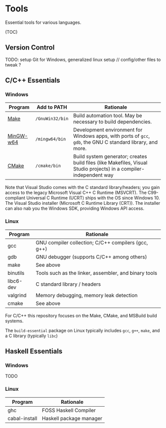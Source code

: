 # Tools

Essential tools for various languages.

(TOC)

## Version Control

TODO: setup Git for Windows, generalized linux setup
// config/other files to tweak ?

## C/C++ Essentials
### Windows

| Program | Add to PATH | Rationale |
| ------- | ----------- | --------- |
| [Make](https://gnuwin32.sourceforge.net/packages/make.htm) | `/GnuWin32/bin` | Build automation tool. May be necessary to build dependencies.                                                     |
| [MinGW-w64](https://winlibs.com/)                          | `/mingw64/bin`  | Development environment for Windows apps, with ports of `gcc`, `gdb`, the GNU C standard library, and more.                                    |
| [CMake](https://cmake.org/download/)                       | `/cmake/bin`    | Build system generator; creates build files (like Makefiles, Visual Studio projects) in a compiler-independent way |

Note that Visual Studio comes with the C standard library/headers; you gain access to the legacy Microsoft Visual C++ C Runtime (MSVCRT). The C99-compliant Universal C Runtime (UCRT) ships with the OS since Windows 10. The Visual Studio installer
(Microsoft C Runtime Library (CRT)). The installer can also nab you the Windows SDK, providing Windows API access.

### Linux

| Program   | Rationale                                             |
| --------- | ----------------------------------------------------- |
| gcc       | GNU compiler collection; C/C++ compilers (gcc, g++)   |
| gdb       | GNU debugger (supports C/C++ among others)            |
| make      | See above                                             |
| binutils  | Tools such as the linker, assembler, and binary tools |
| libc6-dev | C standard library / headers                          |
| valgrind  | Memory debugging, memory leak detection               |
| cmake     | See above                                             |

For C/C++ this repository focuses on the Make, CMake, and MSBuild build systems.

The `build-essential` package on Linux typically includes `gcc`, `g++`, `make`, and a C library (typically `libc`)

## Haskell Essentials
### Windows

TODO

### Linux

| Program       | Rationale               |
| ------------- | ----------------------- |
| ghc           | FOSS Haskell Compiler   |
| cabal-install | Haskell package manager |

